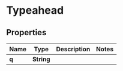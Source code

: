 

# Typeahead


## Properties

Name | Type | Description | Notes
------------ | ------------- | ------------- | -------------
**q** | **String** |  | 




